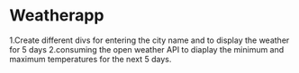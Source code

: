 # Weatherapp

1.Create different divs for entering the city name and to display the weather for 5 days 
2.consuming the open weather API to diaplay the minimum and maximum temperatures for the next 5 days. 
